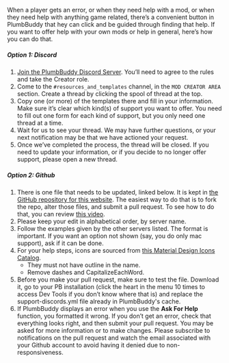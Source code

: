 When a player gets an error, or when they need help with a mod, or when they need help with anything game related, there’s a convenient button in PlumbBuddy that hey can click and be guided through finding that help. If you want to offer help with your own mods or help in general, here’s how you can do that.

##### Option 1: Discord
1. [Join the PlumbBuddy Discord Server](https://discord.gg/XKbMEEfRde). You’ll need to agree to the rules and take the Creator role.
2. Come to the `#resources_and_templates` channel, in the `MOD CREATOR AREA` section. Create a thread by clicking the spool of thread at the top.
3. Copy one (or more) of the templates there and fill in your information. Make sure it’s clear which kind(s) of support you want to offer. You need to fill out one form for each kind of support, but you only need one thread at a time.
4. Wait for us to see your thread. We may have further questions, or your next notification may be that we have actioned your request.
5. Once we’ve completed the process, the thread will be closed. If you need to update your information, or if you decide to no longer offer support, please open a new thread.
##### Option 2: Github
1. There is one file that needs to be updated, linked below. It is kept in [the GitHub repository for this website](https://github.com/lama-Logic/PlumbBuddy-Pages). The easiest way to do that is to fork the repo, alter those files, and submit a pull request. To see how to do that, you can review [this video](https://youtu.be/usTVkhbDjmE).
2. Please keep your edit in alphabetical order, by server name.
3. Follow the examples given by the other servers listed. The format is important. If you want an option not shown (say, you do only mac support), ask if it can be done.
4. For your help steps, icons are sourced from [this Material Design Icons Catalog](https://pictogrammers.com/library/mdi/).
   * They must not have outline in the name.
   * Remove dashes and CapitalizeEachWord.
5. Before you make your pull request, make sure to test the file. Download it, go to your PB installation (click the heart in the menu 10 times to access Dev Tools if you don’t know where that is) and replace the support-discords.yml file already in PlumbBuddy's cache.
6. If PlumbBuddy displays an error when you use the **Ask For Help** function, you formatted it wrong. If you don’t get an error, check that everything looks right, and then submit your pull request. You may be asked for more information or to make changes. Please subscribe to notifications on the pull request and watch the email associated with your Github account to avoid having it denied due to non-responsiveness.
